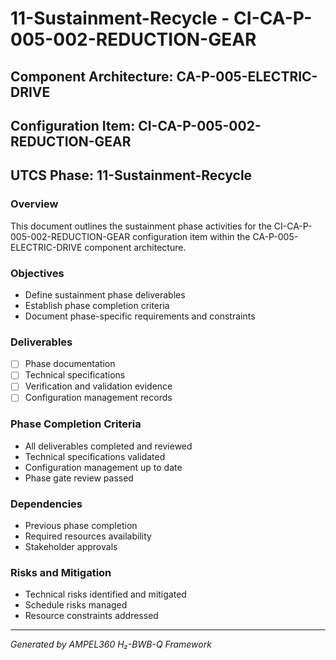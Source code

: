 # 11-Sustainment-Recycle - CI-CA-P-005-002-REDUCTION-GEAR

## Component Architecture: CA-P-005-ELECTRIC-DRIVE
## Configuration Item: CI-CA-P-005-002-REDUCTION-GEAR
## UTCS Phase: 11-Sustainment-Recycle

### Overview
This document outlines the sustainment phase activities for the CI-CA-P-005-002-REDUCTION-GEAR configuration item within the CA-P-005-ELECTRIC-DRIVE component architecture.

### Objectives
- Define sustainment phase deliverables
- Establish phase completion criteria
- Document phase-specific requirements and constraints

### Deliverables
- [ ] Phase documentation
- [ ] Technical specifications
- [ ] Verification and validation evidence
- [ ] Configuration management records

### Phase Completion Criteria
- All deliverables completed and reviewed
- Technical specifications validated
- Configuration management up to date
- Phase gate review passed

### Dependencies
- Previous phase completion
- Required resources availability
- Stakeholder approvals

### Risks and Mitigation
- Technical risks identified and mitigated
- Schedule risks managed
- Resource constraints addressed

---
*Generated by AMPEL360 H₂-BWB-Q Framework*
